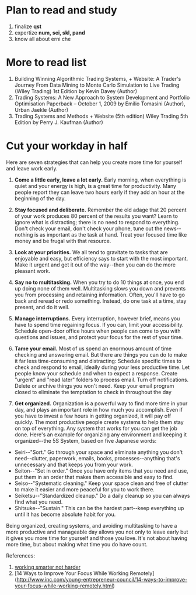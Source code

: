 Plan to read and study
======================

1. finalize **qst**
2. expertize **num, sci, skl, pand**
3. know all about erni che

More to read list
=================

1. Building Winning Algorithmic Trading Systems, + Website: A Trader's Journey From Data Mining to Monte Carlo Simulation to Live Trading (Wiley Trading) 1st Edition
by Kevin Davey  (Author)
2. Trading Systems: A New Approach to System Development and Portfolio Optimisation Paperback – October 1, 2009
by Emilio Tomasini  (Author), Urban Jaekle (Author)
3. Trading Systems and Methods + Website (5th edition) Wiley Trading 5th Edition
by Perry J. Kaufman  (Author)


Cut your workday in half
========================

Here are seven strategies that can help you create more time for yourself and leave work early.

1. **Come a little early, leave a lot early.** Early morning, when everything is quiet and your energy is high, is a great time for productivity. Many people report they can leave two hours early if they add an hour at the beginning of the day.

2. **Stay focused and deliberate.** Remember the old adage that 20 percent of your work produces 80 percent of the results you want? Learn to ignore what is distracting; there is no need to respond to everything. Don't check your email, don't check your phone, tune out the news--nothing is as important as the task at hand. Treat your focused time like money and be frugal with that resource.

3. **Look at your priorities.** We all tend to gravitate to tasks that are enjoyable and easy, but efficiency says to start with the most important. Make it urgent and get it out of the way--then you can do the more pleasant work.

4. **Say no to multitasking.** When you try to do 10 things at once, you end up doing none of them well. Multitasking slows you down and prevents you from processing and retaining information. Often, you'll have to go back and reread or redo something. Instead, do one task at a time, stay present, and do it well.

5. **Manage interruptions.** Every interruption, however brief, means you have to spend time regaining focus. If you can, limit your accessibility. Schedule open-door office hours when people can come to you with questions and issues, and protect your focus for the rest of your time.

6. **Tame your email.** Most of us spend an enormous amount of time checking and answering email. But there are things you can do to make it far less time-consuming and distracting:
Schedule specific times to check and respond to email, ideally during your less productive time. Let people know your schedule and when to expect a response.
Create "urgent" and "read later" folders to process email.
Turn off notifications.
Delete or archive things you won't need.
Keep your email program closed to eliminate the temptation to check in throughout the day

7. **Get organized.** Organization is a powerful way to find more time in your day, and plays an important role in how much you accomplish. Even if you have to invest a few hours in getting organized, it will pay off quickly.
The most productive people create systems to help them stay on top of everything. Any system that works for you can get the job done. Here's an example for organizing any environment and keeping it organized--the 5S System, based on five Japanese words:

  *  Seiri--"Sort." Go through your space and eliminate anything you don't need--clutter, paperwork, emails, books, processes--anything that's unnecessary and that keeps you from your work.
  *  Seiton--"Set in order." Once you have only items that you need and use, put them in an order that makes them accessible and easy to find.
  *  Seiso--"Systematic cleaning." Keep your space clean and free of clutter to make it easier and more peaceful for you to work there.
  *  Seiketsu--"Standardized cleanup." Do a daily cleanup so you can always find what you need.
  *  Shitsuke--"Sustain." This can be the hardest part--keep everything up until it has become absolute habit for you.

Being organized, creating systems, and avoiding multitasking to have a more productive and manageable day allows you not only to leave early but it gives you more time for yourself and those you love. It's not about having more time, but about making what time you do have count.

References:

  1.  [working smarter not harder](http://www.inc.com/lolly-daskal/10-mistakes-unhappy-people-make-daily.html)
  2.  [14 Ways to Improve Your Focus While Working Remotely] (http://www.inc.com/young-entrepreneur-council/14-ways-to-improve-your-focus-while-working-remotely.html)
